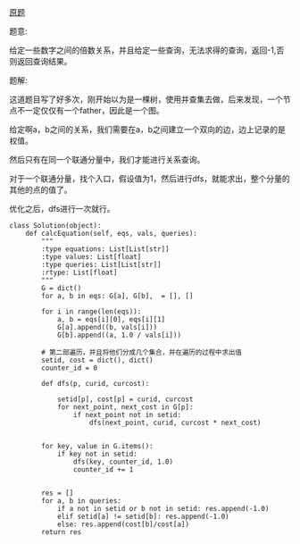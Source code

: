 [原题](https://leetcode.com/problems/evaluate-divisionyy)

题意:

给定一些数字之间的倍数关系，并且给定一些查询，无法求得的查询，返回-1,否则返回查询结果。

题解:


这道题目写了好多次，刚开始以为是一棵树，使用并查集去做，后来发现，一个节点不一定仅仅有一个father，因此是一个图。


给定啊a，b之间的关系，我们需要在a，b之间建立一个双向的边，边上记录的是权值。

然后只有在同一个联通分量中，我们才能进行关系查询。

对于一个联通分量，找个入口，假设值为1，然后进行dfs，就能求出，整个分量的其他的点的值了。

优化之后，dfs进行一次就行。

```
class Solution(object):
    def calcEquation(self, eqs, vals, queries):
        """
        :type equations: List[List[str]]
        :type values: List[float]
        :type queries: List[List[str]]
        :rtype: List[float]
        """
        G = dict()
        for a, b in eqs: G[a], G[b],  = [], []
        
        for i in range(len(eqs)):
            a, b = eqs[i][0], eqs[i][1]
            G[a].append((b, vals[i]))
            G[b].append((a, 1.0 / vals[i]))
        
        # 第二部遍历，并且将他们分成几个集合，并在遍历的过程中求出值
        setid, cost = dict(), dict()
        counter_id = 0
        
        def dfs(p, curid, curcost):

            setid[p], cost[p] = curid, curcost
            for next_point, next_cost in G[p]:
                if next_point not in setid:
                    dfs(next_point, curid, curcost * next_cost)
        
        
        for key, value in G.items():
            if key not in setid:
                dfs(key, counter_id, 1.0)
                counter_id += 1
        
        
        res = []
        for a, b in queries:
            if a not in setid or b not in setid: res.append(-1.0)
            elif setid[a] != setid[b]: res.append(-1.0)
            else: res.append(cost[b]/cost[a])
        return res
```
